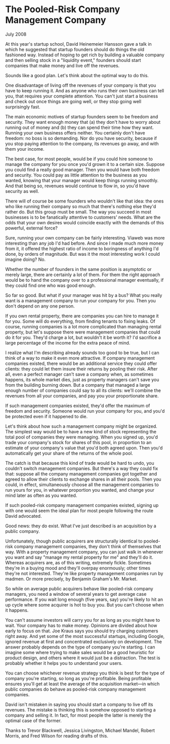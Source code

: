 # The Pooled-Risk Company Management Company

July 2008

At this year's startup school, David Heinemeier Hansson gave a talk in which he suggested that startup founders should do things the old fashioned way. Instead of hoping to get rich by building a valuable company and then selling stock in a "liquidity event," founders should start companies that make money and live off the revenues.

Sounds like a good plan. Let's think about the optimal way to do this.

One disadvantage of living off the revenues of your company is that you have to keep running it. And as anyone who runs their own business can tell you, that requires your complete attention. You can't just start a business and check out once things are going well, or they stop going well surprisingly fast.

The main economic motives of startup founders seem to be freedom and security. They want enough money that (a) they don't have to worry about running out of money and (b) they can spend their time how they want. Running your own business offers neither. You certainly don't have freedom: no boss is so demanding. Nor do you have security, because if you stop paying attention to the company, its revenues go away, and with them your income.

The best case, for most people, would be if you could hire someone to manage the company for you once you'd grown it to a certain size. Suppose you could find a really good manager. Then you would have both freedom and security. You could pay as little attention to the business as you wanted, knowing that your manager would keep things running smoothly. And that being so, revenues would continue to flow in, so you'd have security as well.

There will of course be some founders who wouldn't like that idea: the ones who like running their company so much that there's nothing else they'd rather do. But this group must be small. The way you succeed in most businesses is to be fanatically attentive to customers' needs. What are the odds that your own desires would coincide exactly with the demands of this powerful, external force?

Sure, running your own company can be fairly interesting. Viaweb was more interesting than any job I'd had before. And since I made much more money from it, it offered the highest ratio of income to boringness of anything I'd done, by orders of magnitude. But was it the most interesting work I could imagine doing? No.

Whether the number of founders in the same position is asymptotic or merely large, there are certainly a lot of them. For them the right approach would be to hand the company over to a professional manager eventually, if they could find one who was good enough.

So far so good. But what if your manager was hit by a bus? What you really want is a management company to run your company for you. Then you don't depend on any one person.

If you own rental property, there are companies you can hire to manage it for you. Some will do everything, from finding tenants to fixing leaks. Of course, running companies is a lot more complicated than managing rental property, but let's suppose there were management companies that could do it for you. They'd charge a lot, but wouldn't it be worth it? I'd sacrifice a large percentage of the income for the extra peace of mind.

I realize what I'm describing already sounds too good to be true, but I can think of a way to make it even more attractive. If company management companies existed, there would be an additional service they could offer clients: they could let them insure their returns by pooling their risk. After all, even a perfect manager can't save a company when, as sometimes happens, its whole market dies, just as property managers can't save you from the building burning down. But a company that managed a large enough number of companies could say to all its clients: we'll combine the revenues from all your companies, and pay you your proportionate share.

If such management companies existed, they'd offer the maximum of freedom and security. Someone would run your company for you, and you'd be protected even if it happened to die.

Let's think about how such a management company might be organized. The simplest way would be to have a new kind of stock representing the total pool of companies they were managing. When you signed up, you'd trade your company's stock for shares of this pool, in proportion to an estimate of your company's value that you'd both agreed upon. Then you'd automatically get your share of the returns of the whole pool.

The catch is that because this kind of trade would be hard to undo, you couldn't switch management companies. But there's a way they could fix that: suppose all the company management companies got together and agreed to allow their clients to exchange shares in all their pools. Then you could, in effect, simultaneously choose all the management companies to run yours for you, in whatever proportion you wanted, and change your mind later as often as you wanted.

If such pooled-risk company management companies existed, signing up with one would seem the ideal plan for most people following the route David advocated.

Good news: they do exist. What I've just described is an acquisition by a public company.

Unfortunately, though public acquirers are structurally identical to pooled-risk company management companies, they don't think of themselves that way. With a property management company, you can just walk in whenever you want and say "manage my rental property for me" and they'll do it. Whereas acquirers are, as of this writing, extremely fickle. Sometimes they're in a buying mood and they'll overpay enormously; other times they're not interested. They're like property management companies run by madmen. Or more precisely, by Benjamin Graham's Mr. Market.

So while on average public acquirers behave like pooled-risk company managers, you need a window of several years to get average case performance. If you wait long enough (five years, say) you're likely to hit an up cycle where some acquirer is hot to buy you. But you can't choose when it happens.

You can't assume investors will carry you for as long as you might have to wait. Your company has to make money. Opinions are divided about how early to focus on that. Joe Kraus says you should try charging customers right away. And yet some of the most successful startups, including Google, ignored revenue at first and concentrated exclusively on development. The answer probably depends on the type of company you're starting. I can imagine some where trying to make sales would be a good heuristic for product design, and others where it would just be a distraction. The test is probably whether it helps you to understand your users.

You can choose whichever revenue strategy you think is best for the type of company you're starting, so long as you're profitable. Being profitable ensures you'll get at least the average of the acquisition market—in which public companies do behave as pooled-risk company management companies.

David isn't mistaken in saying you should start a company to live off its revenues. The mistake is thinking this is somehow opposed to starting a company and selling it. In fact, for most people the latter is merely the optimal case of the former.

Thanks to Trevor Blackwell, Jessica Livingston, Michael Mandel, Robert Morris, and Fred Wilson for reading drafts of this.